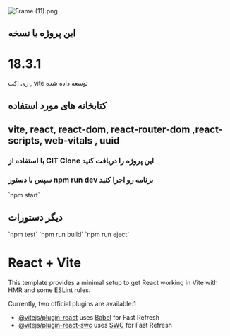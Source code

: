 
<img title="Frame (11).png" src="https://uploadkon.ir/uploads/c6bf01_24Screenshot-11448-.png">

<h2>این پروژه با نسخه <h1>18.3.1</h1> ری اکت , vite توسعه داده شده</h2>
<h2>کتابخانه های مورد استفاده</h2>
<h2> vite, react, react-dom, react-router-dom ,react-scripts, web-vitals , uuid  </h2>


<h3>با استفاده از <span>GIT Clone</span> این پروژه را دریافت کنید</h3>

<h3>سپس با دستور <span>npm run dev</span> برنامه رو اجرا کنید</h3> `npm start`

<h2>دیگر دستورات</h2>
 `npm test`
 `npm run build`
 `npm run eject`





# React + Vite

This template provides a minimal setup to get React working in Vite with HMR and some ESLint rules.

Currently, two official plugins are available:1

- [@vitejs/plugin-react](https://github.com/vitejs/vite-plugin-react/blob/main/packages/plugin-react/README.md) uses [Babel](https://babeljs.io/) for Fast Refresh
- [@vitejs/plugin-react-swc](https://github.com/vitejs/vite-plugin-react-swc) uses [SWC](https://swc.rs/) for Fast Refresh
